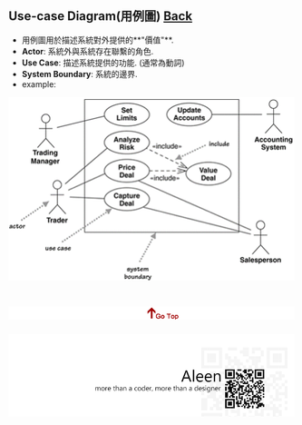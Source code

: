 ## Use-case Diagram(用例圖)	[Back](./../document.md)
- 用例圖用於描述系統對外提供的**"價值"**.
- **Actor**: 系統外與系統存在聯繫的角色.
- **Use Case**: 描述系統提供的功能. (通常為動詞)
- **System Boundary**: 系統的邊界.
- example:

<img src="./example.png">

<a href="#" style="left:200px;"><img src="./../../../pic/gotop.png"></a>
=====
<a href="http://aleen42.github.io/" target="_blank" ><img src="./../../../pic/tail.gif"></a>
